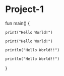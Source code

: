 # Project-1


fun main() {

    print("Hello World!")
    
    print("Hello World!") 
    
    println("Hello World!!")  
    
    println("Hello World!!")  
    
}
